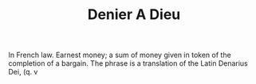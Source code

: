 ---
title: Denier A Dieu
letter: D
permalink: "/definitions/bld-denier-a-dieu.html"
body: In French law. Earnest money; a sum of money given in token of the completion
  of a bargain. The phrase is a translation of the Latin Denarius Dei, (q. v
published_at: '2018-07-07'
source: Black's Law Dictionary 2nd Ed (1910)
layout: post
---